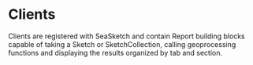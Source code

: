 # Clients

Clients are registered with SeaSketch and contain Report building blocks capable of taking a Sketch or SketchCollection, calling geoprocessing functions and displaying the results organized by tab and section.
